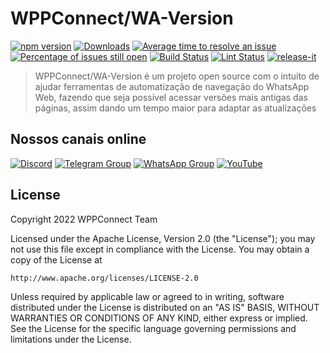 # WPPConnect/WA-Version

[![npm version](https://img.shields.io/npm/v/@wppconnect/wa-version.svg?color=green)](https://www.npmjs.com/package/@wppconnect/wa-version)
[![Downloads](https://img.shields.io/npm/dm/@wppconnect/wa-version.svg)](https://www.npmjs.com/package/@wppconnect/wa-version)
[![Average time to resolve an issue](https://isitmaintained.com/badge/resolution/wppconnect-team/wa-version.svg)](https://isitmaintained.com/project/wppconnect/wa-version 'Average time to resolve an issue')
[![Percentage of issues still open](https://isitmaintained.com/badge/open/wppconnect-team/wa-version.svg)](https://isitmaintained.com/project/wppconnect/wa-version 'Percentage of issues still open')
[![Build Status](https://img.shields.io/github/actions/workflow/status/wppconnect-team/wa-version/build.yml?branch=main)](https://github.com/wppconnect/wa-version/actions)
[![Lint Status](https://img.shields.io/github/actions/workflow/status/wppconnect-team/wa-version/lint.yml?branch=main&label=lint)](https://github.com/wppconnect/wa-version/actions)
[![release-it](https://img.shields.io/badge/%F0%9F%93%A6%F0%9F%9A%80-release--it-e10079.svg)](https://github.com/release-it/release-it)

> WPPConnect/WA-Version é um projeto open source com o intuito de ajudar ferramentas de automatização de navegação do WhatsApp Web, fazendo que seja possível acessar versões mais antigas das páginas, assim dando um tempo maior para adaptar as atualizações

## Nossos canais online

[![Discord](https://img.shields.io/discord/844351092758413353?color=blueviolet&label=Discord&logo=discord&style=flat)](https://discord.gg/JU5JGGKGNG)
[![Telegram Group](https://img.shields.io/badge/Telegram-Group-32AFED?logo=telegram)](https://t.me/wppconnect)
[![WhatsApp Group](https://img.shields.io/badge/WhatsApp-Group-25D366?logo=whatsapp)](https://chat.whatsapp.com/LJaQu6ZyNvnBPNAVRbX00K)
[![YouTube](https://img.shields.io/youtube/channel/subscribers/UCD7J9LG08PmGQrF5IS7Yv9A?label=YouTube)](https://www.youtube.com/c/wppconnect)

## License

Copyright 2022 WPPConnect Team

Licensed under the Apache License, Version 2.0 (the "License");
you may not use this file except in compliance with the License.
You may obtain a copy of the License at

    http://www.apache.org/licenses/LICENSE-2.0

Unless required by applicable law or agreed to in writing, software
distributed under the License is distributed on an "AS IS" BASIS,
WITHOUT WARRANTIES OR CONDITIONS OF ANY KIND, either express or implied.
See the License for the specific language governing permissions and
limitations under the License.
